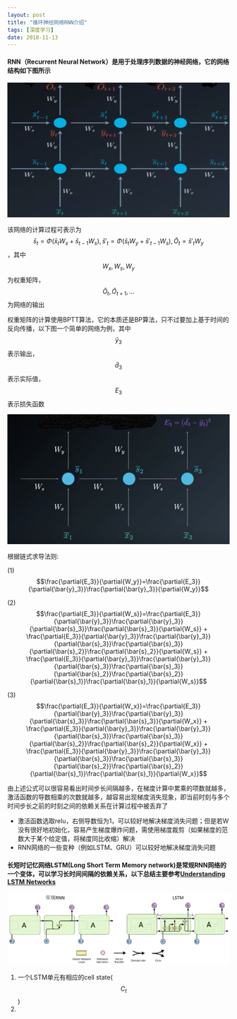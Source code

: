 ```yaml
---
layout: post
title: "循环神经网络RNN介绍"
tags: [深度学习]
date: 2018-11-13
---
```

#### RNN（Recurrent Neural Network）是用于处理序列数据的神经网络，它的网络结构如下图所示

<img src="/img/rnn.PNG">

该网络的计算过程可表示为$$\bar{s}_t=\Phi(\bar{x}_tW_x+\bar{s}_{t-1}W_s), \bar{s}'_t=\Phi(\bar{s}_tW_y+\bar{s}'_{t-1}W_s), \bar{O}_t=\bar{s}'_tW_y$$，其中$$W_x,W_s,W_y$$为权重矩阵，$$\bar{O}_t,\bar{O}_{t+1},...$$为网络的输出

权重矩阵的计算使用BPTT算法，它的本质还是BP算法，只不过要加上基于时间的反向传播，以下图一个简单的网络为例，其中$$\bar{y}_3$$表示输出，$$\bar{d}_3$$表示实际值，$$E_3$$表示损失函数

<img src="/img/rnn1.png">

根据链式求导法则:

(1)  $$\frac{\partial{E_3}}{\partial{W_y}}=\frac{\partial{E_3}}{\partial{\bar{y}_3}}\frac{\partial{\bar{y}_3}}{\partial{W_y}}$$

(2) $$\frac{\partial{E_3}}{\partial{W_s}}=\frac{\partial{E_3}}{\partial{\bar{y}_3}}\frac{\partial{\bar{y}_3}}{\partial{\bar{s}_3}}\frac{\partial{\bar{s}_3}}{\partial{W_s}} + \frac{\partial{E_3}}{\partial{\bar{y}_3}}\frac{\partial{\bar{y}_3}}{\partial{\bar{s}_3}}\frac{\partial{\bar{s}_3}}{\partial{\bar{s}_2}}\frac{\partial{\bar{s}_2}}{\partial{W_s}} + \frac{\partial{E_3}}{\partial{\bar{y}_3}}\frac{\partial{\bar{y}_3}}{\partial{\bar{s}_3}}\frac{\partial{\bar{s}_3}}{\partial{\bar{s}_2}}\frac{\partial{\bar{s}_2}}{\partial{\bar{s}_1}}\frac{\partial{\bar{s}_1}}{\partial{W_s}}$$

(3) $$\frac{\partial{E_3}}{\partial{W_x}}=\frac{\partial{E_3}}{\partial{\bar{y}_3}}\frac{\partial{\bar{y}_3}}{\partial{\bar{s}_3}}\frac{\partial{\bar{s}_3}}{\partial{W_x}} + \frac{\partial{E_3}}{\partial{\bar{y}_3}}\frac{\partial{\bar{y}_3}}{\partial{\bar{s}_3}}\frac{\partial{\bar{s}_3}}{\partial{\bar{s}_2}}\frac{\partial{\bar{s}_2}}{\partial{W_x}} + \frac{\partial{E_3}}{\partial{\bar{y}_3}}\frac{\partial{\bar{y}_3}}{\partial{\bar{s}_3}}\frac{\partial{\bar{s}_3}}{\partial{\bar{s}_2}}\frac{\partial{\bar{s}_2}}{\partial{\bar{s}_1}}\frac{\partial{\bar{s}_1}}{\partial{W_x}}$$

由上述公式可以很容易看出时间步长间隔越多，在梯度计算中累乘的项数就越多，激活函数的导数相乘的次数就越多，越容易出现梯度消失现象，即当前时刻与多个时间步长之前的时刻之间的依赖关系在计算过程中被丢弃了
+ 激活函数选取relu，右侧导数恒为1，可以较好地解决梯度消失问题；但是若W没有很好地初始化，容易产生梯度爆炸问题，需使用梯度裁剪（如果梯度的范数大于某个给定值，将梯度同比收缩）解决
+ RNN网络的一些变种（例如LSTM、GRU）可以较好地解决梯度消失问题

#### 长短时记忆网络LSTM(Long Short Term Memory network)是常规RNN网络的一个变体，可以学习长时间间隔的依赖关系，以下总结主要参考[Understanding LSTM Networks](http://colah.github.io/posts/2015-08-Understanding-LSTMs/)

<img src="/img/lstm.png">

1. 一个LSTM单元有相应的cell state($$C_t$$)
2. 
